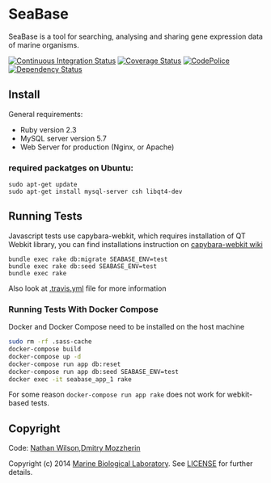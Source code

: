 SeaBase
=======

SeaBase is a tool for searching, analysing and sharing gene expression
data of marine organisms.

[![Continuous Integration Status][1]][2]
[![Coverage Status][3]][4]
[![CodePolice][5]][6]
[![Dependency Status][7]][8]


Install
-------

General requirements:

  - Ruby version 2.3
  - MySQL server version 5.7
  - Web Server for production (Nginx, or Apache)

### required packatges on Ubuntu:

    sudo apt-get update
    sudo apt-get install mysql-server csh libqt4-dev


Running Tests
-------------

Javascript tests use capybara-webkit, which requires installation of
QT Webkit library, you can find installations instruction on
[capybara-webkit wiki][9]

    bundle exec rake db:migrate SEABASE_ENV=test
    bundle exec rake db:seed SEABASE_ENV=test
    bundle exec rake

Also look at [.travis.yml][10] file for more information

### Running Tests With Docker Compose

Docker and Docker Compose need to be installed on the host machine

```.bash
sudo rm -rf .sass-cache
docker-compose build
docker-compose up -d
docker-compose run app db:reset
docker-compose run app db:seed SEABASE_ENV=test
docker exec -it seabase_app_1 rake
```

For some reason ``docker-compose run app rake`` does not work for webkit-based
tests.

Copyright
---------

Code: [Nathan Wilson][11],[Dmitry Mozzherin][12]

Copyright (c) 2014 [Marine Biological Laboratory][13]. See [LICENSE][14] for
further details.

[1]: https://secure.travis-ci.org/EOL/seabase.png
[2]: http://travis-ci.org/EOL/seabase
[3]: https://coveralls.io/repos/EOL/seabase/badge.png?branch=master
[4]: https://coveralls.io/r/EOL/seabase?branch=master
[5]: https://codeclimate.com/github/EOL/seabase.png
[6]: https://codeclimate.com/github/EOL/seabase
[7]: https://gemnasium.com/EOL/seabase.png
[8]: https://gemnasium.com/EOL/seabase
[9]: http://goo.gl/BNFBZM
[10]: https://github.com/EOL/seabase/blob/master/.travis.yml
[11]: https://github.com/nwilson-EOL
[12]: https://github.com/dimus
[13]: http://mbl.edu
[14]: https://github.com/EOL/seabase/blob/master/LICENSE
